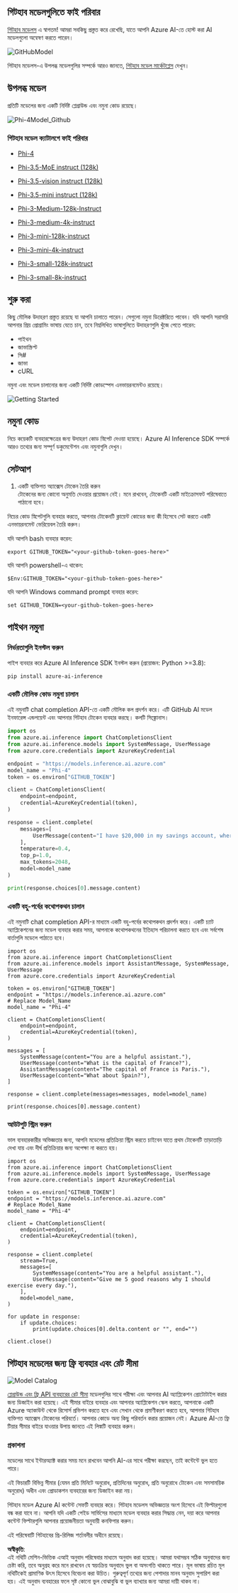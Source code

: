## গিটহাব মডেলগুলিতে ফাই পরিবার

[গিটহাব মডেলস](https://github.com/marketplace/models) এ স্বাগতম! আমরা সবকিছু প্রস্তুত করে রেখেছি, যাতে আপনি Azure AI-তে হোস্ট করা AI মডেলগুলো অন্বেষণ করতে পারেন।

![GitHubModel](../../../../../translated_images/GitHub_ModelCatalog.4fc858ab26afe64c43f5e423ad0c5c733878bb536fdb027a5bcf1f80c41b0633.bn.png)

গিটহাব মডেলস-এ উপলব্ধ মডেলগুলির সম্পর্কে আরও জানতে, [গিটহাব মডেল মার্কেটপ্লেস](https://github.com/marketplace/models) দেখুন।

## উপলব্ধ মডেল

প্রতিটি মডেলের জন্য একটি নির্দিষ্ট প্লেগ্রাউন্ড এবং নমুনা কোড রয়েছে।

![Phi-4Model_Github](../../../../../translated_images/GitHub_ModelPlay.998e294f6ee69c3ca174c880b32af9feec4221d0d787de899ad9bb2da3b58981.bn.png)

### গিটহাব মডেল ক্যাটালগে ফাই পরিবার

- [Phi-4](https://github.com/marketplace/models/azureml/Phi-4)

- [Phi-3.5-MoE instruct (128k)](https://github.com/marketplace/models/azureml/Phi-3-5-MoE-instruct)

- [Phi-3.5-vision instruct (128k)](https://github.com/marketplace/models/azureml/Phi-3-5-vision-instruct)

- [Phi-3.5-mini instruct (128k)](https://github.com/marketplace/models/azureml/Phi-3-5-mini-instruct)

- [Phi-3-Medium-128k-Instruct](https://github.com/marketplace/models/azureml/Phi-3-medium-128k-instruct)

- [Phi-3-medium-4k-instruct](https://github.com/marketplace/models/azureml/Phi-3-medium-4k-instruct)

- [Phi-3-mini-128k-instruct](https://github.com/marketplace/models/azureml/Phi-3-mini-128k-instruct)

- [Phi-3-mini-4k-instruct](https://github.com/marketplace/models/azureml/Phi-3-mini-4k-instruct)

- [Phi-3-small-128k-instruct](https://github.com/marketplace/models/azureml/Phi-3-small-128k-instruct)

- [Phi-3-small-8k-instruct](https://github.com/marketplace/models/azureml/Phi-3-small-8k-instruct)

## শুরু করা

কিছু মৌলিক উদাহরণ প্রস্তুত রয়েছে যা আপনি চালাতে পারেন। সেগুলো নমুনা ডিরেক্টরিতে পাবেন। যদি আপনি সরাসরি আপনার প্রিয় প্রোগ্রামিং ভাষায় যেতে চান, তবে নিম্নলিখিত ভাষাগুলিতে উদাহরণগুলি খুঁজে পেতে পারেন:

- পাইথন  
- জাভাস্ক্রিপ্ট  
- সি#  
- জাভা  
- cURL  

নমুনা এবং মডেল চালানোর জন্য একটি নির্দিষ্ট কোডস্পেস এনভায়রনমেন্টও রয়েছে।  

![Getting Started](../../../../../translated_images/GitHub_ModelGetStarted.b4b839a081583da39bc976c2f0d8ac4603d3b8c23194b16cc9e0a1014f5611d0.bn.png)

## নমুনা কোড

নিচে কয়েকটি ব্যবহারক্ষেত্রের জন্য উদাহরণ কোড স্নিপেট দেওয়া হয়েছে। Azure AI Inference SDK সম্পর্কে আরও তথ্যের জন্য সম্পূর্ণ ডকুমেন্টেশন এবং নমুনাগুলি দেখুন।

## সেটআপ

1. একটি ব্যক্তিগত অ্যাক্সেস টোকেন তৈরি করুন  
টোকেনের জন্য কোনো অনুমতি দেওয়ার প্রয়োজন নেই। মনে রাখবেন, টোকেনটি একটি মাইক্রোসফট পরিষেবাতে পাঠানো হবে।

নিচের কোড স্নিপেটগুলি ব্যবহার করতে, আপনার টোকেনটি ক্লায়েন্ট কোডের জন্য কী হিসেবে সেট করতে একটি এনভায়রনমেন্ট ভেরিয়েবল তৈরি করুন।

যদি আপনি bash ব্যবহার করেন:  
```
export GITHUB_TOKEN="<your-github-token-goes-here>"
```  
যদি আপনি powershell-এ থাকেন:  

```
$Env:GITHUB_TOKEN="<your-github-token-goes-here>"
```  

যদি আপনি Windows command prompt ব্যবহার করেন:  

```
set GITHUB_TOKEN=<your-github-token-goes-here>
```  

## পাইথন নমুনা

### নির্ভরতাগুলি ইনস্টল করুন  
পাইপ ব্যবহার করে Azure AI Inference SDK ইনস্টল করুন (প্রয়োজন: Python >=3.8):  

```
pip install azure-ai-inference
```  

### একটি মৌলিক কোড নমুনা চালান  

এই নমুনাটি chat completion API-তে একটি মৌলিক কল প্রদর্শন করে। এটি GitHub AI মডেল ইনফারেন্স এন্ডপয়েন্ট এবং আপনার গিটহাব টোকেন ব্যবহার করছে। কলটি সিঙ্ক্রোনাস।  

```python
import os
from azure.ai.inference import ChatCompletionsClient
from azure.ai.inference.models import SystemMessage, UserMessage
from azure.core.credentials import AzureKeyCredential

endpoint = "https://models.inference.ai.azure.com"
model_name = "Phi-4"
token = os.environ["GITHUB_TOKEN"]

client = ChatCompletionsClient(
    endpoint=endpoint,
    credential=AzureKeyCredential(token),
)

response = client.complete(
    messages=[
        UserMessage(content="I have $20,000 in my savings account, where I receive a 4% profit per year and payments twice a year. Can you please tell me how long it will take for me to become a millionaire? Also, can you please explain the math step by step as if you were explaining it to an uneducated person?"),
    ],
    temperature=0.4,
    top_p=1.0,
    max_tokens=2048,
    model=model_name
)

print(response.choices[0].message.content)
```  

### একটি বহু-পর্বের কথোপকথন চালান  

এই নমুনাটি chat completion API-র মাধ্যমে একটি বহু-পর্বের কথোপকথন প্রদর্শন করে। একটি চ্যাট অ্যাপ্লিকেশনের জন্য মডেল ব্যবহার করার সময়, আপনাকে কথোপকথনের ইতিহাস পরিচালনা করতে হবে এবং সর্বশেষ বার্তাগুলি মডেলে পাঠাতে হবে।  

```
import os
from azure.ai.inference import ChatCompletionsClient
from azure.ai.inference.models import AssistantMessage, SystemMessage, UserMessage
from azure.core.credentials import AzureKeyCredential

token = os.environ["GITHUB_TOKEN"]
endpoint = "https://models.inference.ai.azure.com"
# Replace Model_Name
model_name = "Phi-4"

client = ChatCompletionsClient(
    endpoint=endpoint,
    credential=AzureKeyCredential(token),
)

messages = [
    SystemMessage(content="You are a helpful assistant."),
    UserMessage(content="What is the capital of France?"),
    AssistantMessage(content="The capital of France is Paris."),
    UserMessage(content="What about Spain?"),
]

response = client.complete(messages=messages, model=model_name)

print(response.choices[0].message.content)
```  

### আউটপুট স্ট্রিম করুন  

ভাল ব্যবহারকারীর অভিজ্ঞতার জন্য, আপনি মডেলের প্রতিক্রিয়া স্ট্রিম করতে চাইবেন যাতে প্রথম টোকেনটি তাড়াতাড়ি দেখা যায় এবং দীর্ঘ প্রতিক্রিয়ার জন্য অপেক্ষা না করতে হয়।  

```
import os
from azure.ai.inference import ChatCompletionsClient
from azure.ai.inference.models import SystemMessage, UserMessage
from azure.core.credentials import AzureKeyCredential

token = os.environ["GITHUB_TOKEN"]
endpoint = "https://models.inference.ai.azure.com"
# Replace Model_Name
model_name = "Phi-4"

client = ChatCompletionsClient(
    endpoint=endpoint,
    credential=AzureKeyCredential(token),
)

response = client.complete(
    stream=True,
    messages=[
        SystemMessage(content="You are a helpful assistant."),
        UserMessage(content="Give me 5 good reasons why I should exercise every day."),
    ],
    model=model_name,
)

for update in response:
    if update.choices:
        print(update.choices[0].delta.content or "", end="")

client.close()
```  

## গিটহাব মডেলের জন্য ফ্রি ব্যবহার এবং রেট সীমা  

![Model Catalog](../../../../../translated_images/GitHub_Model.0c2abb992151c5407046e2b763af51505ff709f04c0950785e0300fdc8c55a0c.bn.png)  

[প্লেগ্রাউন্ড এবং ফ্রি API ব্যবহারের রেট সীমা](https://docs.github.com/en/github-models/prototyping-with-ai-models#rate-limits) মডেলগুলির সাথে পরীক্ষা এবং আপনার AI অ্যাপ্লিকেশন প্রোটোটাইপ করার জন্য ডিজাইন করা হয়েছে। এই সীমার বাইরে ব্যবহার এবং আপনার অ্যাপ্লিকেশন স্কেল করতে, আপনাকে একটি Azure অ্যাকাউন্ট থেকে রিসোর্স প্রভিশন করতে হবে এবং সেখান থেকে প্রমাণীকরণ করতে হবে, আপনার গিটহাব ব্যক্তিগত অ্যাক্সেস টোকেনের পরিবর্তে। আপনার কোডে অন্য কিছু পরিবর্তন করার প্রয়োজন নেই। Azure AI-তে ফ্রি টিয়ার সীমার বাইরে যাওয়ার উপায় জানতে এই লিঙ্কটি ব্যবহার করুন।  

### প্রকাশনা

মডেলের সাথে ইন্টারঅ্যাক্ট করার সময় মনে রাখবেন আপনি AI-এর সাথে পরীক্ষা করছেন, তাই কন্টেন্টে ভুল হতে পারে।  

এই ফিচারটি বিভিন্ন সীমার (যেমন প্রতি মিনিটে অনুরোধ, প্রতিদিনের অনুরোধ, প্রতি অনুরোধে টোকেন এবং সমসাময়িক অনুরোধ) অধীন এবং প্রোডাকশন ব্যবহারের জন্য ডিজাইন করা নয়।  

গিটহাব মডেল Azure AI কন্টেন্ট সেফটি ব্যবহার করে। গিটহাব মডেলস অভিজ্ঞতার অংশ হিসেবে এই ফিল্টারগুলো বন্ধ করা যাবে না। আপনি যদি একটি পেইড সার্ভিসের মাধ্যমে মডেল ব্যবহার করার সিদ্ধান্ত নেন, দয়া করে আপনার কন্টেন্ট ফিল্টারগুলি আপনার প্রয়োজনীয়তা অনুযায়ী কনফিগার করুন।  

এই পরিষেবাটি গিটহাবের প্রি-রিলিজ শর্তাবলীর অধীনে রয়েছে।  

**অস্বীকৃতি**:  
এই নথিটি মেশিন-ভিত্তিক এআই অনুবাদ পরিষেবার মাধ্যমে অনুবাদ করা হয়েছে। আমরা যথাসম্ভব সঠিক অনুবাদের জন্য চেষ্টা করি, তবে অনুগ্রহ করে মনে রাখবেন যে স্বয়ংক্রিয় অনুবাদে ভুল বা অসংগতি থাকতে পারে। মূল ভাষায় রচিত মূল নথিটিকেই প্রামাণিক উৎস হিসেবে বিবেচনা করা উচিত। গুরুত্বপূর্ণ তথ্যের জন্য পেশাদার মানব অনুবাদ সুপারিশ করা হয়। এই অনুবাদ ব্যবহারের ফলে সৃষ্ট কোনো ভুল বোঝাবুঝি বা ভুল ব্যাখ্যার জন্য আমরা দায়ী থাকব না।